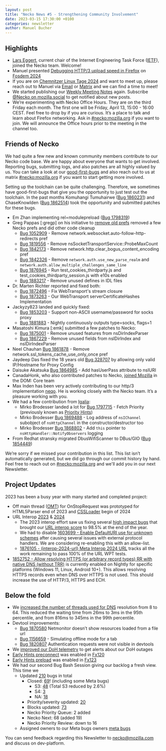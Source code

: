 ```yaml
---
layout: post
title: "Necko News #5 - Strengthening Community Involvement"
date: 2023-03-15 17:30:00 +0100
categories: newsletter
author: Manuel Bucher
---
```


## Highlights

* [Lars Eggert](https://www.eggert.org/), current chair of the Internet Engineering Task Force ([IETF](https://www.ietf.org/)), joined the Necko team. Welcome!
* Manuel presented [Debugging HTTP/3 upload speed in Firefox](https://fosdem.org/2024/schedule/event/fosdem-2024-1873-debugging-http-3-upload-speed-in-firefox/) on [Fosdem 2024](https://fosdem.org/2024/)
* If you are on [Chemnitzer Linux Tage 2024](https://chemnitzer.linux-tage.de/2023/en/) and want to meet up, please reach out to Manuel via [Email](mailto:manuel@mozilla.com) or [Matrix](https://matrix.to/#/@manuel:mozilla.org) and we can find a time to meet!
* We started publishing our [Weekly Meeting Notes](https://mozilla-necko.github.io/meeting-notes/) again. Subscribe [@Necko on mozilla.social](https://mozilla.social/@necko/) to get notified about new posts.
* We’re experimenting with Necko Office Hours. They are on the third Friday each month. The first one will be Friday, April 13, 15:00 - 16:00 CEST. Feel free to drop by if you are curious. It’s a place to talk and learn about Firefox networking. Ask in [#necko:mozilla.org](https://matrix.to/#/#necko:mozilla.org) if you want to join. We will announce the Office hours prior to the meeting in the channel too.

## Friends of Necko

We had quite a few new and known community members contribute to our Necko code base. We are happy about everyone that wants to get involved. Reporting bugs, submitting logs, and also patches are all highly valued by us. You can take a look at our [good-first-bugs](https://bugzilla.mozilla.org/buglist.cgi?component=DOM:%20Networking&component=Networking&component=Networking:%20Cache&component=Networking:%20Cookies&component=Networking:%20DNS&component=Networking:%20File&component=Networking:%20Proxy&component=Networking:%20HTTP&component=Networking:%20JAR&component=Networking:%20WebSockets&keywords=good-first-bug,%20&keywords_type=allwords&product=Core&resolution=---&order=Bug%20Number%20DESC) and also reach out to us at matrix [#necko:mozilla.org](https://matrix.to/#/#necko:mozilla.org) if you want to start getting more involved.

Setting up the toolchain can be quite challenging. Therefore, we sometimes have good-first-bugs that give you the opportunity to just test out the toolchain. In the past months Komuhangi Tumuhairwe ([Bug 1860231](https://bugzilla.mozilla.org/show_bug.cgi?id=1860231)) and ChaseKnowlden ([Bug 1862514](https://bugzilla.mozilla.org/show_bug.cgi?id=1862514)) took the opportunity and submitted patches for these bugs.

* Em Zhan implementing rel=modulepreload ([Bug 1798319](https://bugzilla.mozilla.org/show_bug.cgi?id=1798319))
* Greg Pappas [:gregp] on his initiative to [remove old prefs](https://bugzilla.mozilla.org/show_bug.cgi?id=1773039) removed a few Necko prefs and did other code cleanup
    * [Bug 1052909](https://bugzilla.mozilla.org/show_bug.cgi?id=1052909) - Remove network.websocket.auto-follow-http-redirects pref
    * [Bug 1819556](https://bugzilla.mozilla.org/show_bug.cgi?id=1819556) - Remove nsSocketTransportService::ProbeMaxCount
    * [Bug 1842173](https://bugzilla.mozilla.org/show_bug.cgi?id=1842173) - Remove network.http.clear_bogus_content_encoding pref
    * [Bug 1842326](https://bugzilla.mozilla.org/show_bug.cgi?id=1842326) - Remove `network.auth.use_new_parse_realm` and `network.auth.allow_multiple_challenges_same_line`
    * [Bug 1876945](https://bugzilla.mozilla.org/show_bug.cgi?id=1876945) - Run test_cookies_thirdparty.js and test_cookies_thirdparty_session.js with e10s enabled
    * [Bug 1883217](https://bugzilla.mozilla.org/show_bug.cgi?id=1883217) - Remove unused defines in IDL files
* Dr. Marten Richter reported and fixed both: 
    * [Bug 1872496](https://bugzilla.mozilla.org/show_bug.cgi?id=1872496) - Fix WebTransport's stream closure
    * [Bug 1873263](https://bugzilla.mozilla.org/show_bug.cgi?id=1873263) - Our WebTransport serverCertificateHashes Implementation
* Jackyzy823 landed and quickly fixed:
    * [Bug 1853203](https://bugzilla.mozilla.org/show_bug.cgi?id=1853203) - Support non-ASCII username/password for socks proxy
    * [Bug 1881883](https://bugzilla.mozilla.org/show_bug.cgi?id=1881883) - Nightly continuously outputs type=socks, flags=1
* Masatoshi Kimura [:emk] submitted a few patches to Necko:
    * [Bug 1875001](https://bugzilla.mozilla.org/show_bug.cgi?id=1875001) - Remove unused features from nsDirIndexParser
    * [Bug 1867229](https://bugzilla.mozilla.org/show_bug.cgi?id=1867229) - Remove unused fields from nsIDirIndex and nsIDirIndexParser
* Neel Chauhan [Bug 1861878](https://bugzilla.mozilla.org/show_bug.cgi?id=1861878) - Remove network.ssl_tokens_cache_use_only_once pref
* Jaydeep Das fixed the 18 years old [Bug 328707](https://bugzilla.mozilla.org/show_bug.cgi?id=328707) by allowing only valid IP/Hostname for Proxy Config
* Daisuke Akatsuka [Bug 1864985](https://bugzilla.mozilla.org/show_bug.cgi?id=1864985) - Add hasUserPass attribute to nsIURI
* CanadaHonk, who also contributed patches to Necko, [joined Mozilla](https://goose.icu/joining-mozilla/) in the DOM: Core team
* Max Inden has been very actively contributing to our http/3 implementation [neqo](https://github.com/mozilla/neqo/pulls?q=is%3Apr+author%3Amxinden). He is working closely with the Necko team. It’s a pleasure working with you.
* We had a few contribution from [Igalia](https://en.wikipedia.org/wiki/Igalia):
    * Mirko Brodesser landed a lot for [Bug 1797715](https://bugzilla.mozilla.org/show_bug.cgi?id=1797715) - Fetch Priority (previously known as [Priority Hints](https://wicg.github.io/priority-hints/))
    * Mirko Brodesser [Bug 1869488](https://bugzilla.mozilla.org/show_bug.cgi?id=1869488) - Log address of `nsIChannel` subobject of `nsHttpChannel` in the constructor/destructor too
    * Mirko Brodesser [Bug 1868802](https://bugzilla.mozilla.org/show_bug.cgi?id=1868802) - Add `this` pointer to `nsHttpHandler::NotifyObservers` logging
* From Redhat stransky migrated DbusWifiScanner to DBus/GIO ([Bug 1854449](https://bugzilla.mozilla.org/show_bug.cgi?id=1854449))

We’re sorry if we missed your contribution in this list. This list isn’t automatically generated, but we did go through our commit history by hand. Feel free to reach out on [#necko:mozilla.org](https://matrix.to/#/#necko:mozilla.org) and we'll add you in our next Newsletter.

## Project Updates

2023 has been a busy year with many started and completed project:

* Off main thread ([OMT](http://bugzilla.mozilla.org/show_bug.cgi?id=1528285)) for OnStopRequest was prototyped for HTML5Parser end of 2023 and [CSSLoader](https://bugzilla.mozilla.org/show_bug.cgi?id=1864817) begin of 2024
* URL Interop [2023](https://bugzilla.mozilla.org/show_bug.cgi?id=1815647) & [2024](https://bugzilla.mozilla.org/show_bug.cgi?id=1876105)
    * The 2023 interop effort saw us fixing several [high impact bugs](https://bugzilla.mozilla.org/show_bug.cgi?id=1815647) that brought our [URL interop score](https://wpt.fyi/interop-2023?feature=interop-2023-url) to 98.5% at the end of the year.
    * We had to disable [1603699 - Enable DefaultURI use for unknown schemes](https://bugzilla.mozilla.org/show_bug.cgi?id=1603699) after causing several issues with external protocol handlers. We are considering re-enabling this with an allow-list.
    * [1876105 - (interop-2024-url) Meta Interop 2024 URL](https://bugzilla.mozilla.org/show_bug.cgi?id=1876105) tracks all the work remaining to pass 100% of the URL WPT tests.
* [1852752 - Allow resolving HTTPS (or arbitrary record types) RR with native DNS (without TRR)](https://bugzilla.mozilla.org/show_bug.cgi?id=1852752) is currently enabled on Nightly for specific platforms (Windows 11, Linux, Android 10+). This allows resolving HTTPS records even when DNS over HTTPS is not used. This should increase the use of HTTP/3, HTTPS and ECH. 

## Below the fold

* We [increased the number of threads used for DNS](https://bugzilla.mozilla.org/show_bug.cgi?id=1753979) resolution from 8 to 64. This reduced the waiting time from 26ms to 3ms in the 95th percentile, and from 816ms to 345ms in the 99th percentile.
* Devtool improvements:
    * [Bug 1870580](https://bugzilla.mozilla.org/show_bug.cgi?id=1870580) Netmonitor doesn’t show resources loaded from a file url
    * [Bug 1156659](https://bugzilla.mozilla.org/show_bug.cgi?id=1156659) - Simulating offline mode for a tab
    * [Bug 1820807](https://bugzilla.mozilla.org/show_bug.cgi?id=1820807) Authentication requests were not visible in devtools
* We [improved our DoH telemetry](https://bugzilla.mozilla.org/show_bug.cgi?id=1784257) to get alerts about our DoH outages
* [Early Hints preconnect](https://bugzilla.mozilla.org/show_bug.cgi?id=1858712) was enabled in [Fx120](https://whattrainisitnow.com/release/?version=120)
* [Early Hints preload](https://bugzilla.mozilla.org/show_bug.cgi?id=1874445) was enabled in [Fx123](https://whattrainisitnow.com/release/?version=123)
* We had our second Bug Bash Session giving our backlog a fresh view. This time we
    * Updated [210](https://bugzilla.mozilla.org/buglist.cgi?chfieldfrom=2024-02-23&component=DOM%3A%20Networking&component=Networking&component=Networking%3A%20Cache&component=Networking%3A%20Cookies&component=Networking%3A%20DNS&component=Networking%3A%20File&component=Networking%3A%20HTTP&component=Networking%3A%20JAR&component=Networking%3A%20Proxy&component=Networking%3A%20WebSockets&chfieldto=2024-02-24&query_format=advanced&product=Core&list_id=16913244&classification=Client%20Software&classification=Developer%20Infrastructure&classification=Components&classification=Server%20Software&classification=Other) bugs in total
        * Closed: [69](https://bugzilla.mozilla.org/buglist.cgi?chfield=cf_last_resolved&chfieldfrom=2024-02-23&product=Core&classification=Client%20Software&classification=Developer%20Infrastructure&classification=Components&classification=Server%20Software&classification=Other&component=DOM%3A%20Networking&component=Networking&component=Networking%3A%20Cache&component=Networking%3A%20Cookies&component=Networking%3A%20DNS&component=Networking%3A%20File&component=Networking%3A%20HTTP&component=Networking%3A%20JAR&component=Networking%3A%20Proxy&component=Networking%3A%20WebSockets&list_id=16913246&query_format=advanced&chfieldto=2024-02-24)! (including some Meta bugs)
            * S3: [48](https://bugzilla.mozilla.org/buglist.cgi?bug_severity=S3&chfieldfrom=2024-02-23&query_format=advanced&list_id=16913480&chfield=cf_last_resolved&component=DOM%3A%20Networking&component=Networking&component=Networking%3A%20Cache&component=Networking%3A%20Cookies&component=Networking%3A%20DNS&component=Networking%3A%20File&component=Networking%3A%20HTTP&component=Networking%3A%20JAR&component=Networking%3A%20Proxy&component=Networking%3A%20WebSockets&product=Core&classification=Client%20Software&classification=Developer%20Infrastructure&classification=Components&classification=Server%20Software&classification=Other&chfieldto=2024-02-24) (Total S3 reduced by 2.6%)
            * S4: [3](https://bugzilla.mozilla.org/buglist.cgi?chfieldto=2024-02-24&list_id=16913481&classification=Client%20Software&classification=Developer%20Infrastructure&classification=Components&classification=Server%20Software&classification=Other&chfield=cf_last_resolved&bug_severity=S4&query_format=advanced&component=DOM%3A%20Networking&component=Networking&component=Networking%3A%20Cache&component=Networking%3A%20Cookies&component=Networking%3A%20DNS&component=Networking%3A%20File&component=Networking%3A%20HTTP&component=Networking%3A%20JAR&component=Networking%3A%20Proxy&component=Networking%3A%20WebSockets&chfieldfrom=2024-02-23&product=Core)
            * NA: [18](https://bugzilla.mozilla.org/buglist.cgi?query_format=advanced&chfieldfrom=2024-02-23&chfield=cf_last_resolved&list_id=16913484&bug_severity=N%2FA&chfieldto=2024-02-24&classification=Client%20Software&classification=Developer%20Infrastructure&classification=Components&classification=Server%20Software&classification=Other&product=Core&component=DOM%3A%20Networking&component=Networking&component=Networking%3A%20Cache&component=Networking%3A%20Cookies&component=Networking%3A%20DNS&component=Networking%3A%20File&component=Networking%3A%20HTTP&component=Networking%3A%20JAR&component=Networking%3A%20Proxy&component=Networking%3A%20WebSockets)
        * Priority/severity updated: [20](https://bugzilla.mozilla.org/buglist.cgi?product=Core&classification=Client%20Software&classification=Developer%20Infrastructure&classification=Components&classification=Server%20Software&classification=Other&chfieldto=2024-02-24&component=DOM%3A%20Networking&component=Networking&component=Networking%3A%20Cache&component=Networking%3A%20Cookies&component=Networking%3A%20DNS&component=Networking%3A%20File&component=Networking%3A%20HTTP&component=Networking%3A%20JAR&component=Networking%3A%20Proxy&component=Networking%3A%20WebSockets&chfield=priority&chfield=bug_severity&list_id=16913252&query_format=advanced&chfieldfrom=2024-02-23)
        * Blocks updated: [73](https://bugzilla.mozilla.org/buglist.cgi?query_format=advanced&chfieldfrom=2024-02-23&chfield=blocked&list_id=16913464&product=Core&classification=Client%20Software&classification=Developer%20Infrastructure&classification=Components&classification=Server%20Software&classification=Other&chfieldto=2024-02-24&component=DOM%3A%20Networking&component=Networking&component=Networking%3A%20Cache&component=Networking%3A%20Cookies&component=Networking%3A%20DNS&component=Networking%3A%20File&component=Networking%3A%20HTTP&component=Networking%3A%20JAR&component=Networking%3A%20Proxy&component=Networking%3A%20WebSockets)
        * Necko Priority Queue: 2 added 
        * Necko Next: 68 (added 19)
        * Necko Priority Review: down to 16
    * Assigned owners to our Meta bugs owners [meta bugs](https://bugzilla.mozilla.org/buglist.cgi?list_id=16940437&product=Core&keywords_type=allwords&resolution=---&query_format=advanced&bug_status=UNCONFIRMED&bug_status=NEW&bug_status=ASSIGNED&bug_status=REOPENED&keywords=meta&component=DOM%3A%20Networking&component=Networking&component=Networking%3A%20Cache&component=Networking%3A%20Cookies&component=Networking%3A%20DNS&component=Networking%3A%20File&component=Networking%3A%20HTTP&component=Networking%3A%20JAR&component=Networking%3A%20Proxy&component=Networking%3A%20WebSockets&classification=Client%20Software&classification=Developer%20Infrastructure&classification=Components&classification=Server%20Software&classification=Other)

You can send feedback regarding this Newsletter to [necko@mozilla.com](mailto:necko@mozilla.com) and discuss on dev-platform.
